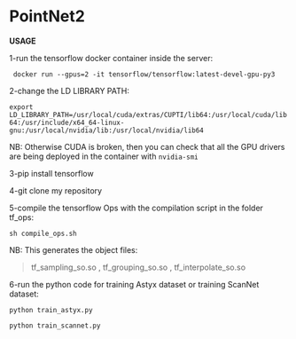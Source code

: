 # PointNet2

**USAGE**

1-run the tensorflow docker container inside the server:

` docker run --gpus=2 -it tensorflow/tensorflow:latest-devel-gpu-py3`

2-change the LD LIBRARY PATH:

`export LD_LIBRARY_PATH=/usr/local/cuda/extras/CUPTI/lib64:/usr/local/cuda/lib64:/usr/include/x64_64-linux-gnu:/usr/local/nvidia/lib:/usr/local/nvidia/lib64`

NB: Otherwise CUDA is broken, then you can check that all the GPU drivers are being deployed in the container with  `nvidia-smi`

3-pip install tensorflow

4-git clone my repository

5-compile the tensorflow Ops with the compilation script in the folder tf_ops:

`sh compile_ops.sh`

NB: This generates the object files:


> tf_sampling_so.so , tf_grouping_so.so , tf_interpolate_so.so


6-run the python code for training Astyx dataset or training ScanNet dataset: 

`python train_astyx.py`

` python train_scannet.py `
